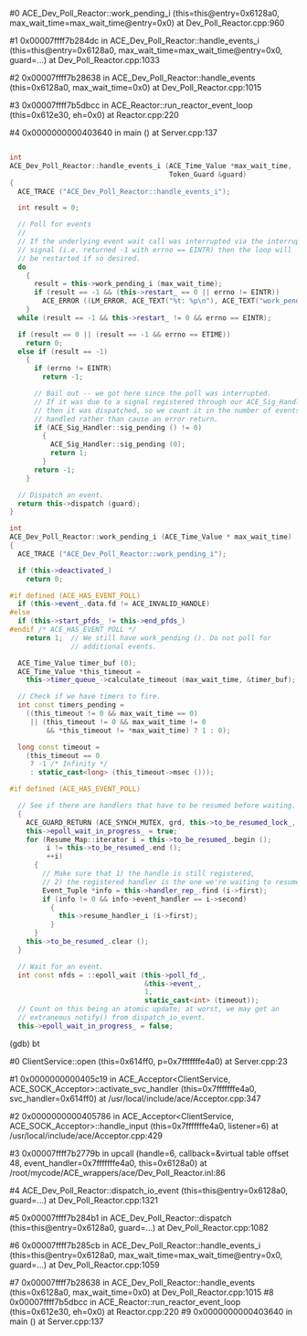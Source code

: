 #0  ACE_Dev_Poll_Reactor::work_pending_i (this=this@entry=0x6128a0, max_wait_time=max_wait_time@entry=0x0)
    at Dev_Poll_Reactor.cpp:960

#1  0x00007ffff7b284dc in ACE_Dev_Poll_Reactor::handle_events_i (this=this@entry=0x6128a0, 
    max_wait_time=max_wait_time@entry=0x0, guard=...) at Dev_Poll_Reactor.cpp:1033

#2  0x00007ffff7b28638 in ACE_Dev_Poll_Reactor::handle_events (this=0x6128a0, max_wait_time=0x0)
    at Dev_Poll_Reactor.cpp:1015

#3  0x00007ffff7b5dbcc in ACE_Reactor::run_reactor_event_loop (this=0x612e30, eh=0x0) at Reactor.cpp:220

#4  0x0000000000403640 in main () at Server.cpp:137

```cpp

int
ACE_Dev_Poll_Reactor::handle_events_i (ACE_Time_Value *max_wait_time,
                                       Token_Guard &guard)
{
  ACE_TRACE ("ACE_Dev_Poll_Reactor::handle_events_i");

  int result = 0;

  // Poll for events
  //
  // If the underlying event wait call was interrupted via the interrupt
  // signal (i.e. returned -1 with errno == EINTR) then the loop will
  // be restarted if so desired.
  do
    {
      result = this->work_pending_i (max_wait_time);
      if (result == -1 && (this->restart_ == 0 || errno != EINTR))
        ACE_ERROR ((LM_ERROR, ACE_TEXT("%t: %p\n"), ACE_TEXT("work_pending_i")));
    }
  while (result == -1 && this->restart_ != 0 && errno == EINTR);

  if (result == 0 || (result == -1 && errno == ETIME))
    return 0;
  else if (result == -1)
    {
      if (errno != EINTR)
        return -1;

      // Bail out -- we got here since the poll was interrupted.
      // If it was due to a signal registered through our ACE_Sig_Handler,
      // then it was dispatched, so we count it in the number of events
      // handled rather than cause an error return.
      if (ACE_Sig_Handler::sig_pending () != 0)
        {
          ACE_Sig_Handler::sig_pending (0);
          return 1;
        }
      return -1;
    }

  // Dispatch an event.
  return this->dispatch (guard);
}

int
ACE_Dev_Poll_Reactor::work_pending_i (ACE_Time_Value * max_wait_time)
{
  ACE_TRACE ("ACE_Dev_Poll_Reactor::work_pending_i");

  if (this->deactivated_)
    return 0;

#if defined (ACE_HAS_EVENT_POLL)
  if (this->event_.data.fd != ACE_INVALID_HANDLE)
#else
  if (this->start_pfds_ != this->end_pfds_)
#endif /* ACE_HAS_EVENT_POLL */
    return 1;  // We still have work_pending (). Do not poll for
               // additional events.

  ACE_Time_Value timer_buf (0);
  ACE_Time_Value *this_timeout =
    this->timer_queue_->calculate_timeout (max_wait_time, &timer_buf);

  // Check if we have timers to fire.
  int const timers_pending =
    ((this_timeout != 0 && max_wait_time == 0)
     || (this_timeout != 0 && max_wait_time != 0
         && *this_timeout != *max_wait_time) ? 1 : 0);

  long const timeout =
    (this_timeout == 0
     ? -1 /* Infinity */
     : static_cast<long> (this_timeout->msec ()));

#if defined (ACE_HAS_EVENT_POLL)

  // See if there are handlers that have to be resumed before waiting.
  {
    ACE_GUARD_RETURN (ACE_SYNCH_MUTEX, grd, this->to_be_resumed_lock_, -1);
    this->epoll_wait_in_progress_ = true;
    for (Resume_Map::iterator i = this->to_be_resumed_.begin ();
         i != this->to_be_resumed_.end ();
         ++i)
      {
        // Make sure that 1) the handle is still registered,
        // 2) the registered handler is the one we're waiting to resume.
        Event_Tuple *info = this->handler_rep_.find (i->first);
        if (info != 0 && info->event_handler == i->second)
          {
            this->resume_handler_i (i->first);
          }
      }
    this->to_be_resumed_.clear ();
  }

  // Wait for an event.
  int const nfds = ::epoll_wait (this->poll_fd_,
                                 &this->event_,
                                 1,
                                 static_cast<int> (timeout));
  // Count on this being an atomic update; at worst, we may get an
  // extraneous notify() from dispatch_io_event.
  this->epoll_wait_in_progress_ = false;


```

(gdb) bt

#0  ClientService::open (this=0x614ff0, p=0x7fffffffe4a0) at Server.cpp:23

#1  0x0000000000405c19 in ACE_Acceptor<ClientService, ACE_SOCK_Acceptor>::activate_svc_handler (this=0x7fffffffe4a0, 
    svc_handler=0x614ff0) at /usr/local/include/ace/Acceptor.cpp:347

#2  0x0000000000405786 in ACE_Acceptor<ClientService, ACE_SOCK_Acceptor>::handle_input (this=0x7fffffffe4a0, listener=6)
    at /usr/local/include/ace/Acceptor.cpp:429

#3  0x00007ffff7b2779b in upcall (handle=6, callback=&virtual table offset 48, event_handler=0x7fffffffe4a0, 
    this=0x6128a0) at /root/mycode/ACE_wrappers/ace/Dev_Poll_Reactor.inl:86

#4  ACE_Dev_Poll_Reactor::dispatch_io_event (this=this@entry=0x6128a0, guard=...) at Dev_Poll_Reactor.cpp:1321

#5  0x00007ffff7b284b1 in ACE_Dev_Poll_Reactor::dispatch (this=this@entry=0x6128a0, guard=...)
    at Dev_Poll_Reactor.cpp:1082

#6  0x00007ffff7b285cb in ACE_Dev_Poll_Reactor::handle_events_i (this=this@entry=0x6128a0, 
    max_wait_time=max_wait_time@entry=0x0, guard=...) at Dev_Poll_Reactor.cpp:1059

#7  0x00007ffff7b28638 in ACE_Dev_Poll_Reactor::handle_events (this=0x6128a0, max_wait_time=0x0)
    at Dev_Poll_Reactor.cpp:1015
#8  0x00007ffff7b5dbcc in ACE_Reactor::run_reactor_event_loop (this=0x612e30, eh=0x0) at Reactor.cpp:220
#9  0x0000000000403640 in main () at Server.cpp:137

